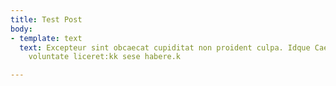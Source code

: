 ```yaml
---
title: Test Post
body:
- template: text
  text: Excepteur sint obcaecat cupiditat non proident culpa. Idque Caesaris facere
    voluntate liceret:kk sese habere.k

---
```

